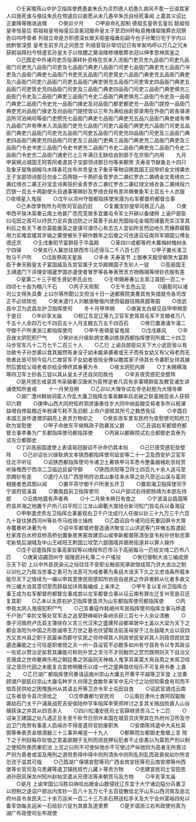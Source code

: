 <!-- { "loadSidebar": true } -->
　　○壬寅赠燕山中护卫指挥使费愚妾朱氏为贞烈德人初愚久病风不愈一日语其家人曰我死谁与偕往朱氏在傍遽应曰妾愿从未几愚卒朱氏自经死事闻  上嘉其义诏比正妻降等赐诰追赠
　　○癸卯夕月
　　○甲辰命礼部制  德祖玄皇帝玄皇后  懿祖恒皇帝恒皇后  熙祖裕皇帝裕皇后衮冕冠服命皇太子至泗州盱眙县脩缮祖陵葬衣冠祭告曰呜呼昔者  列祖立命是方积德深长致天昭鉴福垂后嗣今也子孙繁衍宅于宇内以统黔黎深思  皇考生前岁月之间思念  列祖音容孙常切记已有年矣呜呼以万几之冗未获躬诣拜扫今特遣玄孙皇太子以牲醴之奠诣陵修缮敬葬衣冠以伸孝思神其鉴之
　　○己酉定中外诸司吏员役满转补资格在京未入流衙门吏员充九品衙门司吏九品衙门司吏充八品衙门司吏及七品衙门典吏八品衙门司吏七品衙门典吏充七品衙门书吏及六品衙门典吏七品衙门书吏充五品衙门司吏胥史六品衙门典吏充五品衙门典吏及六品衙门司吏六品衙门司吏五品衙门典吏俱充五品衙门司吏胥史四品衙门典吏五品衙门司吏胥史充四品衙门司吏及三品衙门典吏四品衙门司吏三品衙门典吏俱充三品衙门令史及二品衙门典吏三品衙门令史二品衙门典吏俱充二品衙门令史及一品衙门典吏二品衙门令史充一品衙门掾史及对品衙门都吏都吏充一品衙门提控一品衙门典吏充对品衙门掾史及对品衙门提控皆以三年为满给由赴部录用在外衙门若各驿递运所河泊闸坝等衙门吏攒充七品衙门典吏七品衙门典吏充五品六品衙门典吏或有俸九品衙门并有俸未入流品衙门吏充七品衙门司吏六品衙门典吏充六品衙门司吏五品衙门典吏六品衙门司吏充五品衙门司吏五品衙门司吏充四品衙门司吏及三品衙门典吏四品衙门典吏充四品衙门司吏及三品衙门吏典三品衙门典吏充二品衙门典吏及三品衙门令史书吏三品衙门令史书吏充二品衙门令史二品衙门典吏充二品衙门令史二品衙门令史充二品衙门通吏已上三年满日无缺给由到部于在京衙门内用
　　九月甲寅朔占城国王阿答阿者遣其子宝部领诗那日勿等来朝贺  天寿圣节献象五十四只及象牙犀角胡椒乌木降香花丝布并贡皇太子象牙等物诏赐其国王冠带织金文绮袭衣王子宝部领诗那日勿金二百两银一千两织金青罗衣二袭红罗衣二袭绣金文青绮衣二袭红绮衣二袭王孙宝圭诗离班织金青罗衣二袭红罗衣二袭红绿文绮衣各二袭绮叚六匹银一百五十两副使头目通事等赐钞及罗绮衣叚有差并赐餋象军士百五十人衣服　　○夜填星入鬼宿
　　○戊午以凉州守御都指挥使宋晟为右军都督府都督佥事
　　○己未改孳牧所为司牧司官品仍旧
　　○复置宝钞提举司秩正八品
　　○庚申西平侯沐英奏云南土地甚广而荒芜居多宜置屯令军士开耕以备储偫  上谕户部臣曰屯田之政可以纾民力足兵食边防之计莫善于此赵充国始屯金城而储蓄充实汉享其利后之有天下者亦莫能废英之是谋可谓尽心有志古人宜如所言然边地久荒榛莽蔽翳用力实难宜缓其岁输之粟使被乐于耕作数年之后徵之可也遂召征南将军頴国公傅友德还京
　　○壬戌重阳节宴群臣于华盖殿
　　○革四川成都等府木寨梅树槐树永宁四驿
　　○癸亥行人冀忠往狭西市马还得马二千八百七匹
　　○甲子置长淮卫牧马千户所　　○戊辰祭周天星辰
　　○辛未  天寿圣节  上御奉天殿受朝贺大宴群臣于奉天殿皇太子宴国戚及东宫官属于文华殿赐国子生钞人一锭
　　○高丽国王王禑遣门下评理安翊暹罗国亦遣使者冒罗等各奉表贺贡方物赐翊等绮钞衣服有差
　　○皇第二十三子桱生贤妃李氏出也
　　○壬申赐寿春公主吴江县田一百二十四顷七十亩为粮八千石
　　○丙子天雨絮
　　○壬午五色云见
　　○磨勘司以诸司公文得失具奏  上曰尔等所勘公文但当十日一送都察院类奏其有失错就令各司改正不必琐琐也
　　○癸未遣行人刘敏唐敬偕内使赍磁器往赐真腊等国
　　○改武昌中卫为武昌左护卫指挥使司
　　冬十月甲申朔
　　○庚寅太白昼见自甲申朔至于是日　　○辛卯享太庙
　　○核辽东定辽等九卫官军吏胥其屯军不支粮者万八千五十人余四万七千四百五十人月支粮五万五千四百石
　　○癸巳置澉浦乍浦二守御千户所隶浙江都指挥使司
　　○甲午夜填星留鬼宿
　　○戊戌暴风
　　○辛丑夜太阴犯积尸气
　　○癸卯长兴侯耿炳文奏训练狭西都指挥使司所属二十四卫马步官军凡十二万七千二百三十人
　　○乙巳  上谕兵部臣曰天下大小武臣皆以有功故令子孙世袭以食其报然有身没子幼未能承袭者或无子而有女幼又有父母老而无依者此皆可悯今后凡亡故官军子女幼者皆给全俸以瞻其家子待其长令袭职女待其嫁然后罢给父母老者亦给全俸终其身著为令
　　○夜太阴犯内屏
　　○丁未赐横海等四卫军士钞各三锭以其从皇太子还自凤阳故也
　　○辛亥夜荧惑犯垒壁阵
　　○是月颁志戒录其书采辑秦汉唐宋为臣悖逆者凡百有余事赐群臣及教官诸生讲诵使知所鉴戒
　　十一月癸丑朔
　　○乙卯以大理寺试左寺丞赵勉为大理寺卿
　　○湖广澧州朝纳洞蛮人作乱大庸卫指挥佥事吴麟率兵击破之斩蛮贼百余人获铜印六颗
　　○庚申山西大同府知府郑彦康奏往岁大同中纳盐粮交易者多所以税课益增自停盐粮近年税课亏耗不及旧额  上命户部核其所亏之数悉免征
　　○辛酉日本国王良怀遣僧宗嗣亮上表贡方物却之　　○癸亥改车里军民府为宣慰使司知府刀砍为宣慰使
　　○甲子命故东平侯韩政子勋袭其父爵
　　○乙丑调右军都督府都督佥事李春为广东都指挥使司都指挥使
　　○丙寅以都察院试右佥都御史袁泰为试左佥都御史  
　　○丁卯高丽国遣使上表请易冠服诏不许命仍其本俗
　　○己巳夜荧惑犯垒壁阵
　　○己卯诏长兴侯耿炳文率狭西都指挥使司延安等二十一卫及西安护卫官军往北平听征
　　○诏狭西都指挥使司令诸卫土著铁甲马军悉令整备器械赴京给赏听操惟西宁西凉二卫临边且留守御
　　○狭西庆阳等卫将士四百九十余人送马至京赐钞有差
　　○遣行人往广西思明府访其山象往来水草之处凡旁近山溪与蛮洞相接者悉具图以闻
　　○置平茶守御千户所隶五开卫
　　○置观海卫指挥使司于宁波府慈溪县
　　○置南昌前卫指挥使司
　　○以户部试右侍郎杨靖为本部左侍郎
　　○云南地震有声者再
　　○十二月癸未朔日有食之
　　○宁波温台昌国等府县并海之地置千户所八曰平阳三江龙山廓衢大嵩钱仓新河松门皆屯兵以备海寇
　　○甲申遣虎贲左卫指挥佥事姜观右卫千户沈成行人任俊以钞三十九万三千六百九十锭往狭西河州等处市马给骑士操练
　　○乙酉诏自今诸司应死重囚俱令大理寺覆奏听决著为令
　　○诏中军都督府督造通济聚宝三山洪武等门并脩五胜渡起杜家库白水桥双桥高桥创置象房黑窑改建崇山侯李新都督陈清张宣韦权孙世耿忠第宅新筑后湖城及中山王岐阳王黔国公坟茔六部围墙并廊房街道并以罪人输作
　　○戊子诏遣指挥佥事高家奴等以绮叚布匹市马于高丽每马一匹给文绮二匹布八匹
　　○庚寅诏蠲泗州守  祖陵民孙礼等二十户徭役
　　○癸巳御制大诰三编成颁示天下初  上以中外臣民染元之俗往往不安职业触丽宪章欲傚成周乃洪大诰治之制以训化之乃取当世事之善可为法恶可为戒者著为条目大诰天下久之又虑诰条所载未能尽天下之情续为一编以申其意使民观感知所劝惩自是民之作非者鲜从化者多故又作三编大诰其意切至而辞益加详焉每编成  上亲序之
　　○甲午复以复州卫指挥佥事王成为右军都督府都督佥事成尝以左军都督佥事从征云南有罪左迁复州至是召还复其职　　○乙未以太原右护卫指挥使袁洪为山东都指挥使司都指挥使
　　○丙申夜太阴入鬼宿犯积尸气
　　○己亥番寇作耗岷州军民指挥使司指挥佥事马烨遣千户张广率阶文等处官军击之追至野麻峪针条岭杀获三百七十人余众溃散
　　○庚子河南府卢氏县主簿徐存义言三代汉宋之盛建邦设都率居中土盖以大梁为天下之都会洛阳为中国之形胜诚帝王万世之基也伏望取法前圣母安于江左益隆大业以驭四方又言州县之职于民最亲而郡守实民之师帅得其人则政举民安非其人则政烦民扰宜遴选廉能之士可任是职者授之夫一州一县设官不必数多如州有守县有令以专其政设一佐贰以赞治足矣若其廉能可称则升赏之贪污不才则黜罚之赏罚既明则天下自治又言唐虞之世命夔典乐用之朝廷奏之郊庙则天神格人鬼享其美莫大焉自周之末郑卫哇淫之音历代因之未能复古宜修明雅乐以成一代之盛典倡优俗乐不可复用书奏  上嘉之
　　○乙巳湖广都指挥使司奏请运施州崇山大庸五开黄平平越等卫军食  上览奏顾谓户部臣曰崇山大庸屯种岁久何得乏食数年来军中无尺寸之功但知需食有司而不恤吾民供给之困惟施州从其请五开等卫亦令军士屯田自食
　　○诏武官谪戍云南辽东者皆令县次资给之
　　○戊申置都匀安抚司　　○云南巨津州土酋阿奴聪叛袭劫石门关千户浦泉战死吉安侯陆仲亨率指挥李荣郑祥讨之复其关贼战败遁入山谷捕获诛之并其从四百余人
　　○四川松潘安抚司土官薛继贤贡马二十二匹
　　○诏亲王建国之处凡遇正旦冬至千秋节日但许本国在城官员庆贺其在外府州卫所及守边卫门免贺有事差人启闻亦不得差遣将官妨废职务
　　○安南陈炜遣中大夫杜英弼等奉表贡金银酒器三十三事并阉竖一十九人
　　○都察院左都御史詹徽上言  陛下之于刑狱每存钦恤之意盖欲期于无刑而顽民狎玩犯者不止臣愚以为莫若严刑以制之使知所畏而重犯法  上览之曰刑不可使纵弛亦不可使过严纵弛则为恶者无所畏过严则为善者或滥及用刑之道但贵得中得中则刑清失中则刑乱刑乱而政衰矣如尔所言恐流于滥其可哉
　　○己酉湖广保靖宣慰等司广西金筑安抚等司云南安顺等州西堡等长官司及乌思藏等遣卫镇抚班竹儿藏卜等贡方物
　　○忠建宣抚司土官田思进孙田风保龙州知州赵帖坚遣从兄德法等来朝贡马及方物
　　○辛亥享太庙
　　○是月  上谕宋国公冯胜曰纳哈出据金山数侵扰辽东宜于大宁诸边隘分兵置卫以控制之遂诏户部出内库钞一百八十五万七千五百锭散给北平山东山西河南及迤北府州县令发民夫二十余万运米一百二十三万余石预送松亭关及大宁会州富峪四处以备军饷每夫运米一石给钞六锭为其直及道里费
　　○是岁调浙江右布政使何真为湖广布政使司左布政使
